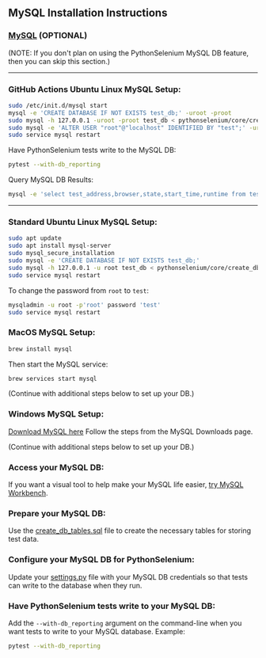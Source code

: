 <!-- PythonSelenium Docs -->

## MySQL Installation Instructions


### [MySQL](http://www.mysql.com/) (OPTIONAL)

(NOTE: If you don't plan on using the PythonSelenium MySQL DB feature, then you can skip this section.)

--------

### GitHub Actions Ubuntu Linux MySQL Setup:

```bash
sudo /etc/init.d/mysql start
mysql -e 'CREATE DATABASE IF NOT EXISTS test_db;' -uroot -proot
sudo mysql -h 127.0.0.1 -uroot -proot test_db < pythonselenium/core/create_db_tables.sql
sudo mysql -e 'ALTER USER "root"@"localhost" IDENTIFIED BY "test";' -uroot -proot
sudo service mysql restart
```

Have PythonSelenium tests write to the MySQL DB:

```bash
pytest --with-db_reporting
```

Query MySQL DB Results:

```bash
mysql -e 'select test_address,browser,state,start_time,runtime from test_db.test_run_data;' -uroot -ptest
```

--------

### Standard Ubuntu Linux MySQL Setup:

```bash
sudo apt update
sudo apt install mysql-server
sudo mysql_secure_installation
sudo mysql -e 'CREATE DATABASE IF NOT EXISTS test_db;'
sudo mysql -h 127.0.0.1 -u root test_db < pythonselenium/core/create_db_tables.sql
sudo service mysql restart
```

To change the password from `root` to `test`:

```bash
mysqladmin -u root -p'root' password 'test'
sudo service mysql restart
```

### MacOS MySQL Setup:

```bash
brew install mysql
```

Then start the MySQL service:

```bash
brew services start mysql
```

(Continue with additional steps below to set up your DB.)

### Windows MySQL Setup:

[Download MySQL here](http://dev.mysql.com/downloads/windows/)
Follow the steps from the MySQL Downloads page.

(Continue with additional steps below to set up your DB.)

### Access your MySQL DB:

If you want a visual tool to help make your MySQL life easier, [try MySQL Workbench](http://dev.mysql.com/downloads/workbench/).

### Prepare your MySQL DB:

Use the [create_db_tables.sql](/pythonselenium/core/create_db_tables.sql) file to create the necessary tables for storing test data.

### Configure your MySQL DB for PythonSelenium:

Update your [settings.py](/pythonselenium/config/settings.py) file with your MySQL DB credentials so that tests can write to the database when they run.

### Have PythonSelenium tests write to your MySQL DB:

Add the ``--with-db_reporting`` argument on the command-line when you want tests to write to your MySQL database. Example:

```bash
pytest --with-db_reporting
```

